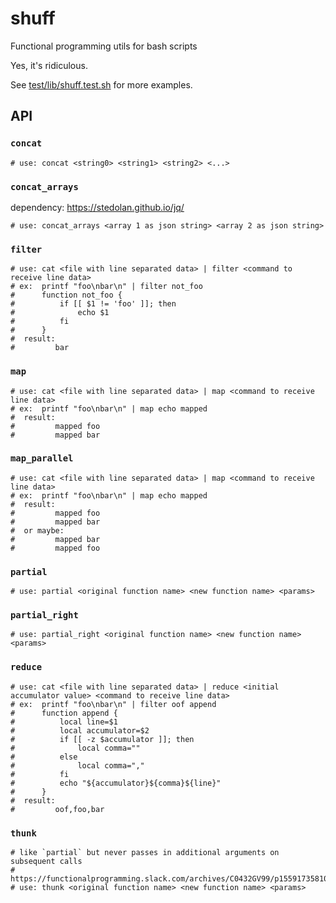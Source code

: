 # shuff

Functional programming utils for bash scripts

Yes, it's ridiculous.

See [test/lib/shuff.test.sh](test/lib/shuff.test.sh) for more examples.

## API

### `concat`

```shell
# use: concat <string0> <string1> <string2> <...>
```

### `concat_arrays`

dependency: https://stedolan.github.io/jq/

```shell
# use: concat_arrays <array 1 as json string> <array 2 as json string>
```

### `filter`

```shell
# use: cat <file with line separated data> | filter <command to receive line data>
# ex:  printf "foo\nbar\n" | filter not_foo
#      function not_foo {
#          if [[ $1 != 'foo' ]]; then
#              echo $1
#          fi
#      }
#  result:
#         bar
```

### `map`

```shell
# use: cat <file with line separated data> | map <command to receive line data>
# ex:  printf "foo\nbar\n" | map echo mapped
#  result:
#         mapped foo
#         mapped bar
```

### `map_parallel`

```shell
# use: cat <file with line separated data> | map <command to receive line data>
# ex:  printf "foo\nbar\n" | map echo mapped
#  result:
#         mapped foo
#         mapped bar
#  or maybe:
#         mapped bar
#         mapped foo
```

### `partial`

```shell
# use: partial <original function name> <new function name> <params>
```

### `partial_right`

```shell
# use: partial_right <original function name> <new function name> <params>
```

### `reduce`

```shell
# use: cat <file with line separated data> | reduce <initial accumulator value> <command to receive line data>
# ex:  printf "foo\nbar\n" | filter oof append
#      function append {
#          local line=$1
#          local accumulator=$2
#          if [[ -z $accumulator ]]; then
#              local comma=""
#          else
#              local comma=","
#          fi
#          echo "${accumulator}${comma}${line}"
#      }
#  result:
#         oof,foo,bar
```

### `thunk`

```shell
# like `partial` but never passes in additional arguments on subsequent calls
# https://functionalprogramming.slack.com/archives/C0432GV99/p1559173581072200
# use: thunk <original function name> <new function name> <params>
```
